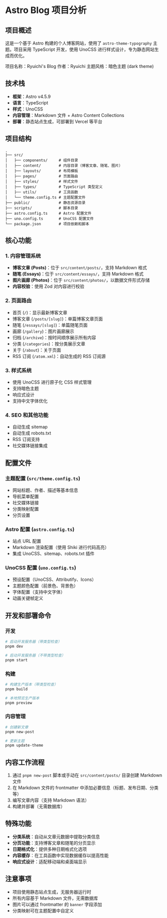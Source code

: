 # Astro Blog 项目分析

## 项目概述

这是一个基于 Astro 构建的个人博客网站，使用了 `astro-theme-typography` 主题。项目采用 TypeScript 开发，使用 UnoCSS 进行样式设计，专为静态网站生成而优化。

项目名称：Ryuichi's Blog
作者：Ryuichi
主题风格：暗色主题 (dark theme)

## 技术栈

- **框架**：Astro v4.5.9
- **语言**：TypeScript
- **样式**：UnoCSS
- **内容管理**：Markdown 文件 + Astro Content Collections
- **部署**：静态站点生成，可部署到 Vercel 等平台

## 项目结构

```
.
├── src/
│   ├── components/     # 组件目录
│   ├── content/        # 内容目录（博客文章、随笔、图片）
│   ├── layouts/        # 布局模板
│   ├── pages/          # 页面路由
│   ├── styles/         # 样式文件
│   ├── types/          # TypeScript 类型定义
│   ├── utils/          # 工具函数
│   └── theme.config.ts # 主题配置文件
├── public/             # 静态资源目录
├── scripts/            # 脚本目录
├── astro.config.ts     # Astro 配置文件
├── uno.config.ts       # UnoCSS 配置文件
└── package.json        # 项目依赖和脚本
```

## 核心功能

### 1. 内容管理系统
- **博客文章 (Posts)**：位于 `src/content/posts/`，支持 Markdown 格式
- **随笔 (Essays)**：位于 `src/content/essays/`，支持 Markdown 格式
- **图片画廊 (Photos)**：位于 `src/content/photos/`，以数据文件形式存储
- **内容校验**：使用 Zod 对内容进行校验

### 2. 页面路由
- 首页 (`/`)：显示最新博客文章
- 博客文章 (`/posts/[slug]`)：单篇博客文章页面
- 随笔 (`/essays/[slug]`)：单篇随笔页面
- 画廊 (`/gallery`)：图片画廊展示
- 归档 (`/archive`)：按时间顺序展示所有内容
- 分类 (`/categories`)：按分类展示文章
- 关于 (`/about`)：关于页面
- RSS 订阅 (`/atom.xml`)：自动生成的 RSS 订阅源

### 3. 样式系统
- 使用 UnoCSS 进行原子化 CSS 样式管理
- 支持暗色主题
- 响应式设计
- 支持中文字体优化

### 4. SEO 和其他功能
- 自动生成 sitemap
- 自动生成 robots.txt
- RSS 订阅支持
- 社交媒体链接集成

## 配置文件

### 主题配置 (`src/theme.config.ts`)
- 网站标题、作者、描述等基本信息
- 导航菜单配置
- 社交媒体链接
- 分类映射配置
- 分页设置

### Astro 配置 (`astro.config.ts`)
- 站点 URL 配置
- Markdown 渲染配置（使用 Shiki 进行代码高亮）
- 集成 UnoCSS、sitemap、robots.txt 插件

### UnoCSS 配置 (`uno.config.ts`)
- 预设配置（UnoCSS、Attributify、Icons）
- 主题颜色配置（前景色、背景色）
- 字体配置（支持中文字体）
- 动画关键帧定义

## 开发和部署命令

### 开发
```bash
# 启动开发服务器（带类型检查）
pnpm dev

# 启动开发服务器（不带类型检查）
pnpm start
```

### 构建
```bash
# 构建生产版本（带类型检查）
pnpm build

# 本地预览生产版本
pnpm preview
```

### 内容管理
```bash
# 创建新文章
pnpm new-post

# 更新主题
pnpm update-theme
```

## 内容工作流程

1. 通过 `pnpm new-post` 脚本或手动在 `src/content/posts/` 目录创建 Markdown 文件
2. 在 Markdown 文件的 frontmatter 中添加必要信息（标题、发布日期、分类等）
3. 编写文章内容（支持 Markdown 语法）
4. 构建并部署（无需数据库）

## 特殊功能

- **分类系统**：自动从文章元数据中提取分类信息
- **分页功能**：支持博客文章和随笔的分页显示
- **日期格式化**：提供多种日期格式化选项
- **内容缓存**：在工具函数中实现数据缓存以提高性能
- **响应式设计**：适配移动端和桌面端显示

## 注意事项

- 项目使用静态站点生成，无服务器运行时
- 所有内容基于 Markdown 文件，无需数据库
- 图片可以通过 frontmatter 的 `banner` 字段添加
- 分类映射可在主题配置中自定义